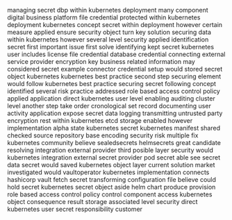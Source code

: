 managing secret dbp within kubernetes deployment many component digital business platform file credential protected within kubernetes deployment kubernetes concept secret within deployment however certain measure applied ensure security object turn key solution securing data within kubernetes however several level security applied identification secret first important issue first solve identifying kept secret kubernetes user includes license file credential database credential connecting external service provider encryption key business related information may considered secret example connector credential setup would stored secret object kubernetes kubernetes best practice second step securing element would follow kubernetes best practice securing secret following concept identified several risk practice addressed role based access control policy applied application direct kubernetes user level enabling auditing cluster level another step take order cronological set record documenting user activity application expose secret data logging transmitting untrusted party encryption rest within kubernetes etcd storage enabled however implementation alpha state kubernetes secret kubernetes manifest shared checked source repository base encoding security risk multiple fix kubernetes community believe sealedsecrets helmsecrets great candidate resolving integration external provider third posible layer security would kubernetes integration external secret provider pod secret able see secret data secret would saved kubernetes object layer current solution market investigated would vaultoperator kubernetes implementation connects hashicorp vault fetch secret transforming configuration file believe could hold secret kubernetes secret object aside helm chart produce provision role based access control policy control component access kubernetes object consequence result storage associated level security direct kubernetes user secret responsibility customer